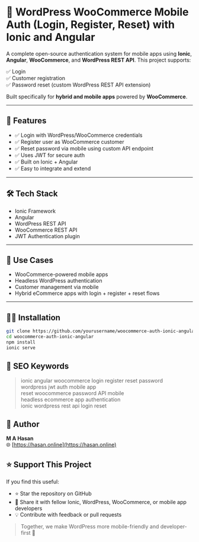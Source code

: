 # 🔐 WordPress WooCommerce Mobile Auth (Login, Register, Reset) with Ionic and Angular

A complete open-source authentication system for mobile apps using **Ionic**, **Angular**, **WooCommerce**, and **WordPress REST API**. This project supports:

✅ Login  
✅ Customer registration  
✅ Password reset (custom WordPress REST API extension)

Built specifically for **hybrid and mobile apps** powered by **WooCommerce**.

---

## 🌟 Features

- ✅ Login with WordPress/WooCommerce credentials
- ✅ Register user as WooCommerce customer
- ✅ Reset password via mobile using custom API endpoint
- ✅ Uses JWT for secure auth
- ✅ Built on Ionic + Angular
- ✅ Easy to integrate and extend

---

## 🛠️ Tech Stack

- Ionic Framework
- Angular
- WordPress REST API
- WooCommerce REST API
- JWT Authentication plugin

---

## 📱 Use Cases

- WooCommerce-powered mobile apps
- Headless WordPress authentication
- Customer management via mobile
- Hybrid eCommerce apps with login + register + reset flows

---

## 🧑‍💻 Installation

```bash
git clone https://github.com/yourusername/woocommerce-auth-ionic-angular.git
cd woocommerce-auth-ionic-angular
npm install
ionic serve
```

## 🧠 SEO Keywords

> ionic angular woocommerce login register reset password  
> wordpress jwt auth mobile app  
> reset woocommerce password API mobile  
> headless ecommerce app authentication  
> ionic wordpress rest api login reset

   
## 🙌 Author

**M A Hasan**  
🌐 [https://hasan.online](https://hasan.online)


## ⭐ Support This Project

If you find this useful:
- ⭐ Star the repository on GitHub
- 🔗 Share it with fellow Ionic, WordPress, WooCommerce, or mobile app developers
- 💡 Contribute with feedback or pull requests

> Together, we make WordPress more mobile-friendly and developer-first 🚀